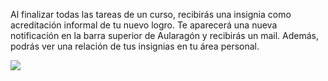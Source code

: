 Al finalizar todas las tareas de un curso, recibirás una insignia como acreditación informal de tu nuevo logro. Te aparecerá una nueva notificación en la barra superior de Aularagón y recibirás un mail. Además, podrás ver una relación de tus insignias en tu área personal.

![](https://catedu.gitbooks.io/faq-aularagon/contenthttps://catedu.gitbooks.io/faq-aularagon/content/assets/Selección_291.png)


